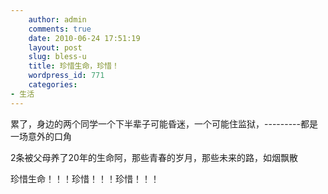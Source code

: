 ```yaml
---
    author: admin
    comments: true
    date: 2010-06-24 17:51:19
    layout: post
    slug: bless-u
    title: 珍惜生命，珍惜！
    wordpress_id: 771
    categories:
- 生活
---
```


累了，身边的两个同学一个下半辈子可能昏迷，一个可能住监狱，---------都是一场意外的口角

2条被父母养了20年的生命阿，那些青春的岁月，那些未来的路，如烟飘散

珍惜生命！！！珍惜！！！珍惜！！！

